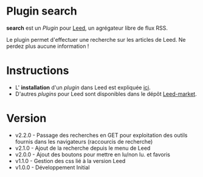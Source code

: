 Plugin search
=============

**search** est un _Plugin_ pour [Leed](http://projet.idleman.fr/leed), un agrégateur libre de flux RSS.

Le plugin permet d'effectuer une recherche sur les articles de Leed. Ne perdez plus aucune information !

Instructions
============

* L' **installation** d'un _plugin_ dans Leed est expliquée [ici](http://projet.idleman.fr/leed/?page=Plugins).
* D'autres _plugins_ pour Leed sont disponibles dans le dépôt [Leed-market](https://github.com/ldleman/Leed-market).

Version
=======

* v2.2.0  -  Passage des recherches en GET pour exploitation des outils fournis dans les navigateurs (raccourcis de recherche)
* v2.1.0  -  Ajout de la recherche depuis le menu de Leed
* v2.0.0  -  Ajout des boutons pour mettre en lu/non lu. et favoris
* v1.1.0  -  Gestion des css lié à la version Leed
* v1.0.0  -  Développement Initial